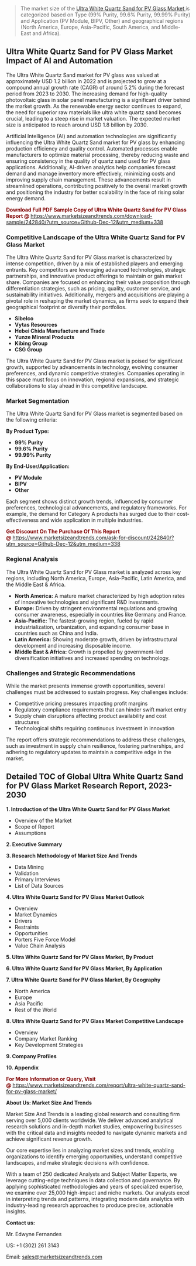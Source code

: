 <blockquote><p>The market size of the <a href="https://www.marketsizeandtrends.com/download-sample/242840/?utm_source=Github-Dec-12&amp;utm_medium=338" target="_blank">Ultra White Quartz Sand for PV Glass Market </a>is categorized based on Type (99% Purity, 99.6% Purity, 99.99% Purity) and Application (PV Module, BIPV, Other) and geographical regions (North America, Europe, Asia-Pacific, South America, and Middle-East and Africa).</p></blockquote><p><h2>Ultra White Quartz Sand for PV Glass Market Impact of AI and Automation</h2><p>The Ultra White Quartz Sand market for PV glass was valued at approximately USD 1.2 billion in 2022 and is projected to grow at a compound annual growth rate (CAGR) of around 5.2% during the forecast period from 2023 to 2030. The increasing demand for high-quality photovoltaic glass in solar panel manufacturing is a significant driver behind the market growth. As the renewable energy sector continues to expand, the need for superior raw materials like ultra white quartz sand becomes crucial, leading to a steep rise in market valuation. The expected market size is anticipated to reach around USD 1.8 billion by 2030.</p><p>Artificial Intelligence (AI) and automation technologies are significantly influencing the Ultra White Quartz Sand market for PV glass by enhancing production efficiency and quality control. Automated processes enable manufacturers to optimize material processing, thereby reducing waste and ensuring consistency in the quality of quartz sand used for PV glass applications. Additionally, AI-driven analytics help companies forecast demand and manage inventory more effectively, minimizing costs and improving supply chain management. These advancements result in streamlined operations, contributing positively to the overall market growth and positioning the industry for better scalability in the face of rising solar energy demand.</p></p><p><strong><span style="color: #800000;">Download Full PDF Sample Copy of Ultra White Quartz Sand for PV Glass Report @</span>&nbsp;</strong><a href="https://www.marketsizeandtrends.com/download-sample/242840/?utm_source=Github-Dec-12&amp;utm_medium=338">https://www.marketsizeandtrends.com/download-sample/242840/?utm_source=Github-Dec-12&amp;utm_medium=338</a></p><h3>Competitive Landscape of the Ultra White Quartz Sand for PV Glass Market</h3><p>The Ultra White Quartz Sand for PV Glass market is characterized by intense competition, driven by a mix of established players and emerging entrants. Key competitors are leveraging advanced technologies, strategic partnerships, and innovative product offerings to maintain or gain market share. Companies are focused on enhancing their value proposition through differentiation strategies, such as pricing, quality, customer service, and sustainability initiatives. Additionally, mergers and acquisitions are playing a pivotal role in reshaping the market dynamics, as firms seek to expand their geographical footprint or diversify their portfolios.</p><p><strong><p><ul><li>Sibelco </li><li> Vytas Resources </li><li> Hebei Chida Manufacture and Trade </li><li> Yunze Mineral Products </li><li> Kibing Group </li><li> CSG Group</p></li></ul></p></strong></p><p>The Ultra White Quartz Sand for PV Glass market is poised for significant growth, supported by advancements in technology, evolving consumer preferences, and dynamic competitive strategies. Companies operating in this space must focus on innovation, regional expansions, and strategic collaborations to stay ahead in this competitive landscape.</p><h3>Market Segmentation</h3><p>The Ultra White Quartz Sand for PV Glass market is segmented based on the following criteria:</p><p><strong>By Product Type:</strong></p><p><strong><p><ul><li>99% Purity </li><li> 99.6% Purity </li><li> 99.99% Purity</p></li></ul></p></strong></p><p><strong>By End-User/Application:</strong></p><p><strong><p><ul><li>PV Module </li><li> BIPV </li><li> Other</p></li></ul></p></strong></p><p>Each segment shows distinct growth trends, influenced by consumer preferences, technological advancements, and regulatory frameworks. For example, the demand for Category A products has surged due to their cost-effectiveness and wide application in multiple industries.</p><p><strong><span style="color: #800000;">Get Discount On The Purchase Of This Report @&nbsp;</span></strong><a href="https://www.marketsizeandtrends.com/ask-for-discount/242840/?utm_source=Github-Dec-12&amp;utm_medium=338">https://www.marketsizeandtrends.com/ask-for-discount/242840/?utm_source=Github-Dec-12&amp;utm_medium=338</a></p><h3>Regional Analysis</h3><p>The Ultra White Quartz Sand for PV Glass market is analyzed across key regions, including North America, Europe, Asia-Pacific, Latin America, and the Middle East &amp; Africa.</p><ul><li><strong>North America:</strong> A mature market characterized by high adoption rates of innovative technologies and significant R&amp;D investments.</li><li><strong>Europe:</strong> Driven by stringent environmental regulations and growing consumer awareness, especially in countries like Germany and France.</li><li><strong>Asia-Pacific:</strong> The fastest-growing region, fueled by rapid industrialization, urbanization, and expanding consumer base in countries such as China and India.</li><li><strong>Latin America:</strong> Showing moderate growth, driven by infrastructural development and increasing disposable income.</li><li><strong>Middle East &amp; Africa:</strong> Growth is propelled by government-led diversification initiatives and increased spending on technology.</li></ul><h3>Challenges and Strategic Recommendations</h3><p>While the market presents immense growth opportunities, several challenges must be addressed to sustain progress. Key challenges include:</p><ul><li>Competitive pricing pressures impacting profit margins</li><li>Regulatory compliance requirements that can hinder swift market entry</li><li>Supply chain disruptions affecting product availability and cost structures</li><li>Technological shifts requiring continuous investment in innovation</li></ul><p>The report offers strategic recommendations to address these challenges, such as investment in supply chain resilience, fostering partnerships, and adhering to regulatory updates to maintain a competitive edge in the market.</p><h2>Detailed TOC of Global Ultra White Quartz Sand for PV Glass Market Research Report, 2023-2030</h2><p><strong>1. Introduction of the Ultra White Quartz Sand for PV Glass Market</strong></p><ul><li>Overview of the Market</li><li>Scope of Report</li><li>Assumptions&nbsp;</li></ul><p><strong>2. Executive Summary</strong></p><p><strong>3. Research Methodology of <strong>Market Size And Trends</strong></strong></p><ul><li>Data Mining</li><li>Validation</li><li>Primary Interviews</li><li>List of Data Sources&nbsp;</li></ul><p><strong>4. Ultra White Quartz Sand for PV Glass Market Outlook</strong></p><ul><li>Overview</li><li>Market Dynamics</li><li>Drivers</li><li>Restraints</li><li>Opportunities</li><li>Porters Five Force Model</li><li>Value Chain Analysis&nbsp;</li></ul><p><strong>5. Ultra White Quartz Sand for PV Glass Market, By Product</strong></p><p><strong>6. Ultra White Quartz Sand for PV Glass Market, By Application</strong></p><p><strong>7. Ultra White Quartz Sand for PV Glass Market, By Geography</strong></p><ul><li>North America</li><li>Europe</li><li>Asia Pacific</li><li>Rest of the World&nbsp;</li></ul><p><strong>8. Ultra White Quartz Sand for PV Glass Market Competitive Landscape</strong></p><ul><li>Overview</li><li>Company Market Ranking</li><li>Key Development Strategies&nbsp;</li></ul><p><strong>9. Company Profiles</strong></p><p><strong>10. Appendix</strong></p><p><strong><span style="color: #800000;">For More Information or Query, Visit @&nbsp;</span></strong><a href="https://www.marketsizeandtrends.com/report/ultra-white-quartz-sand-for-pv-glass-market/">https://www.marketsizeandtrends.com/report/ultra-white-quartz-sand-for-pv-glass-market/</a></p><p></p><p><strong>About Us:&nbsp;Market Size And Trends</strong></p><p>Market Size And Trends&nbsp;is a leading global research and consulting firm serving over 5,000 clients worldwide. We deliver advanced analytical research solutions and in-depth market studies, empowering businesses with the critical data and insights needed to navigate dynamic markets and achieve significant revenue growth.</p><p>Our core expertise lies in analyzing market sizes and trends, enabling organizations to identify emerging opportunities, understand competitive landscapes, and make strategic decisions with confidence.</p><p>With a team of 250 dedicated Analysts and Subject Matter Experts, we leverage cutting-edge techniques in data collection and governance. By applying sophisticated methodologies and years of specialized expertise, we examine over 25,000 high-impact and niche markets. Our analysts excel in interpreting trends and patterns, integrating modern data analytics with industry-leading research approaches to produce precise, actionable insights.</p><p><strong>Contact us:</strong></p><p>Mr. Edwyne Fernandes</p><p>US: +1 (302) 261 3143</p><p>Email: <a href="mailto:sales@marketsizeandtrends.com">sales@marketsizeandtrends.com</a>&nbsp;</p>
